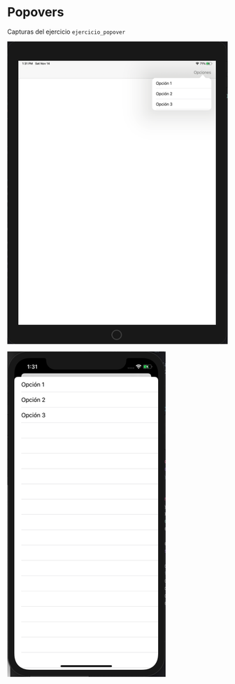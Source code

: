 # Popovers
Capturas del ejercicio `ejercicio_popover`

![Captura 1](https://github.com/yasmanets/ios_iu/blob/main/6%20ejercicio_popover/captures/Popover_iPad.png)

![Captura 1](https://github.com/yasmanets/ios_iu/blob/main/6%20ejercicio_popover/captures/Popover_iPhone.png)

